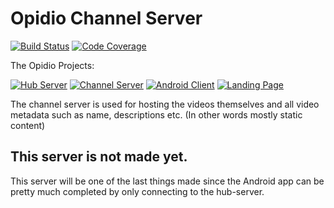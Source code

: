 # Opidio Channel Server
[![Build Status](https://img.shields.io/circleci/project/opidio/channel-server.svg?style=flat-square)](https://circleci.com/gh/opidio/channel-server)
[![Code Coverage](https://img.shields.io/coveralls/opidio/channel-server.svg?style=flat-square)](https://coveralls.io/r/opidio/channel-server)

The Opidio Projects:

[![Hub Server](https://img.shields.io/badge/opidio-hub--server-lightgray.svg?style=flat-square)](https://github.com/opidio/hub-server)
[![Channel Server](https://img.shields.io/badge/opidio-channel--server-blue.svg?style=flat-square)](https://github.com/opidio/channel-server)
[![Android Client](https://img.shields.io/badge/opidio-android--client-lightgray.svg?style=flat-square)](https://github.com/opidio/android-client)
[![Landing Page](https://img.shields.io/badge/opidio-landing--page-lightgray.svg?style=flat-square)](https://github.com/opidio/landing-page)

The channel server is used for hosting the videos themselves and all video
metadata such as name, descriptions etc. (In other words mostly static content)

## This server is not made yet.
This server will be one of the last things made since the Android app can be pretty
much completed by only connecting to the hub-server.

